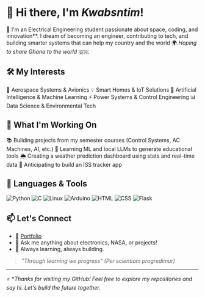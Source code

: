 # 👋 Hi there, I'm *Kwabsntim*!

🚀 I'm an Electrical Engineering student passionate about space, coding, and innovation**. I dream of becoming an engineer, contributing to tech, and building smarter systems that can help my country and the world 🌍.*Hoping to share Ghana to the world 🇬🇭*.

## 🛠️ My Interests
 🌌 Aerospace Systems & Avionics
 💡 Smart Homes & IoT Solutions
 🤖 Artificial Intelligence & Machine Learning
 ⚡ Power Systems & Control Engineering
 📊 Data Science & Environmental Tech

## 👷 What I'm Working On
 📚 Building projects from my semester courses (Control Systems, AC Machines, AI, etc.)
 🧠 Learning ML and local LLMs to generate educational tools
 🌦️ Creating a weather prediction dashboard using stats and real-time data
 🚀 Anticipating to build an ISS tracker app
    
## 🧰 Languages & Tools
![Python](https://img.shields.io/badge/Python-3776AB?style=for-the-badge&logo=python&logoColor=white)
![C](https://img.shields.io/badge/C-00599C?style=for-the-badge&logo=c&logoColor=white)
![Linux](https://img.shields.io/badge/Linux-FCC624?style=for-the-badge&logo=linux&logoColor=black)
![Arduino](https://img.shields.io/badge/Arduino-00979D?style=for-the-badge&logo=arduino&logoColor=white)
![HTML](https://img.shields.io/badge/HTML5-E34F26?style=for-the-badge&logo=html5&logoColor=white)
![CSS](https://img.shields.io/badge/CSS3-1572B6?style=for-the-badge&logo=css3&logoColor=white)
![Flask](https://img.shields.io/badge/Flask-000000?style=for-the-badge&logo=flask&logoColor=white)

## 📫 Let's Connect
- 🔗 [Portfolio](https://ntimpythonanywhere.pythonanywhere.com)
- 💬 Ask me anything about electronics, NASA, or projects!
- 🌱 Always learning, always building.

> *"Through learning we progress" (Per scientiam progredimur)*
---

⭐ **Thanks for visiting my GitHub! Feel free to explore my repositories and say hi. Let's build the future together.*
